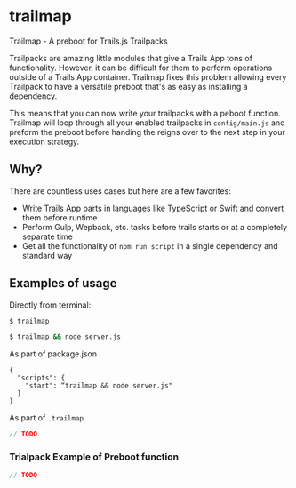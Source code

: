 # trailmap
Trailmap - A preboot for Trails.js Trailpacks

Trailpacks are amazing little modules that give a Trails App tons of functionality.
However, it can be difficult for them to perform operations outside of a Trails App container. 
Trailmap fixes this problem allowing every Trailpack to have a versatile preboot that's as easy as installing a dependency. 

This means that you can now write your trailpacks with a peboot function.  Trailmap will loop through  all your enabled trailpacks in `config/main.js` and preform the preboot before handing the reigns over to the next step in your execution strategy.

## Why?
There are countless uses cases but here are a few favorites:
* Write Trails App parts in languages like TypeScript or Swift and convert them before runtime
* Perform Gulp, Wepback, etc. tasks before trails starts or at a completely separate time
* Get all the functionality of `npm run script` in a single dependency and standard way

## Examples of usage

Directly from terminal:
```sh
$ trailmap
```

```sh
$ trailmap && node server.js
```

As part of package.json
```
{
  "scripts": {
    "start": “trailmap && node server.js"
  }
}
```

As part of `.trailmap`
```js
// TODO
```

### Trialpack Example of Preboot function
```js
// TODO
```
